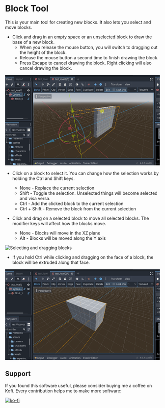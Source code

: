 # Block Tool

This is your main tool for creating new blocks.  It also lets you select and move blocks.

* Click and drag in an empty space or an unselected block to draw the base of a new block.  
    * When you release the mouse button, you will switch to dragging out the height of the block.  
    * Release the mouse button a second time to finish drawing the block.
    * Press Escape to cancel drawing the block.  Right clicking will also cancel drawing the block.

![Creating a block on the surface of another block](create_block_on_surface.gif)

* Click on a block to select it.  You can change how the selection works by holding the Ctrl and Shift keys.
    * None - Replace the current selection
    * Shift - Toggle the selection.  Unselected things will become selected and visa versa.
    * Ctrl - Add the clicked block to the current selection
    * Ctrl + Shift - Remove the block from the current selection

* Click and drag on a selected block to move all selected blocks.  The modifier keys will affect how the blocks move.
    * None - Blocks will move in the XZ plane
    * Alt - Blocks will be moved along the Y axis

![Selecting and dragging blocks](select_and_drag_blocks.gif)

* If you hold Ctrl while clicking and dragging on the face of a block, the block will be extruded along that face.

![Hold ctrl and drag to move face along normal](ctrl_drag_face.gif)

## Support

If you found this software useful, please consider buying me a coffee on Kofi.  Every contribution helps me to make more software:

[![ko-fi](https://ko-fi.com/img/githubbutton_sm.svg)](https://ko-fi.com/Y8Y43J6OB)
